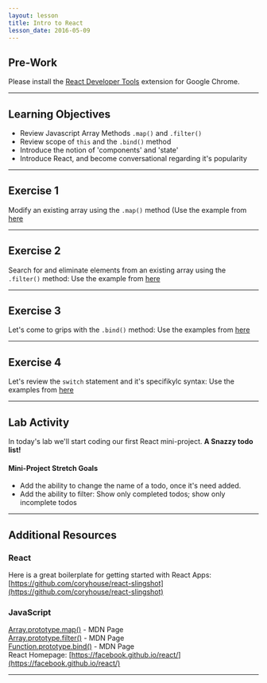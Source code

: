 ```yaml
---
layout: lesson
title: Intro to React
lesson_date: 2016-05-09
---
```


## Pre-Work

Please install the [React Developer Tools](https://chrome.google.com/webstore/detail/react-developer-tools/fmkadmapgofadopljbjfkapdkoienihi?hl=en) extension for Google Chrome.

---

## Learning Objectives

- Review Javascript Array Methods `.map()` and `.filter()`
- Review scope of `this` and the `.bind()` method
- Introduce the notion of 'components' and 'state'
- Introduce React, and become conversational regarding it's popularity

---

## Exercise 1

Modify an existing array using the `.map()` method
(Use the example from [here](https://developer.mozilla.org/en-US/docs/Web/JavaScript/Reference/Global_Objects/Array/map)

---

## Exercise 2

Search for and eliminate elements from an existing array using the `.filter()` method:
Use the example from [here](https://developer.mozilla.org/en-US/docs/Web/JavaScript/Reference/Global_Objects/Array/map)

---

## Exercise 3
Let's come to grips with the `.bind()` method: Use the examples from [here](https://developer.mozilla.org/en/docs/Web/JavaScript/Reference/Global_objects/Function/bind)

---

## Exercise 4
Let's review the `switch` statement and it's specifikylc syntax: Use the examples from [here](https://developer.mozilla.org/en/docs/Web/JavaScript/Reference/Statements/switch)

---

## Lab Activity

In today's lab we'll start coding our first React mini-project. **A Snazzy todo list!**

#### Mini-Project Stretch Goals
- Add the ability to change the name of a todo, once it's need added.
- Add the ability to filter: Show only completed todos; show only incomplete todos

---

## Additional Resources

### React
Here is a great boilerplate for getting started with React Apps:
[https://github.com/coryhouse/react-slingshot](https://github.com/coryhouse/react-slingshot)


### JavaScript

[Array.prototype.map()](https://developer.mozilla.org/en-US/docs/Web/JavaScript/Reference/Global_Objects/Array/map) - MDN Page <br>
[Array.prototype.filter()](https://developer.mozilla.org/en/docs/Web/JavaScript/Reference/Global_Objects/Array/filter) - MDN Page <br>
[Function.prototype.bind()](https://developer.mozilla.org/en/docs/Web/JavaScript/Reference/Global_objects/Function/bind) - MDN Page <br>
React Homepage: [https://facebook.github.io/react/](https://facebook.github.io/react/)

---
